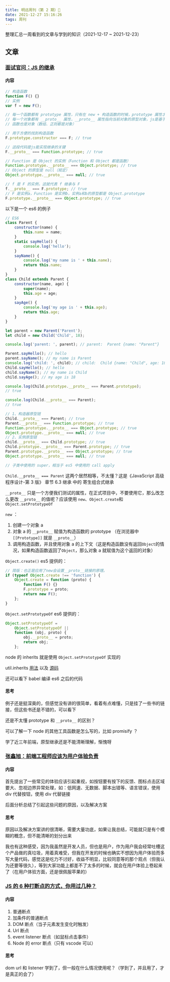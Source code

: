 ```yaml
---
title: 明远周刊（第 2 期）🤩
date: 2021-12-27 15:16:26
tags: 周刊
---
```


整理汇总一周看到的文章与学到的知识（2021-12-17 ~ 2021-12-23）

## 文章

### [面试官问：JS 的继承](https://juejin.cn/post/6844903780035592205)

#### 内容

```js
// 构造函数
function F() {}
// 实例
var f = new F();

// 每一个函数都有 prototype 属性，只有在 new + 构造函数的时候，prototype 属性才有用，普通的函数调用，不会用到 prototype 属性
// 每一个对象都有 __proto__ 属性，__proto__ 属性指向当前对象的原型对象，js是基于原型来实现继承
// 函数也是对象（数组、正则都是对象）

// 用于方便的找到构造函数
F.prototype.constructor === F; // true

// 这段代码是js能实现继承的关键
F.__proto__ === Function.prototype; // true

// Function 是 Object 的实例（Function 和 Object 都是函数）
Function.prototype.__proto__ === Object.prototype; // true
// Object 的原型是 null（规定）
Object.prototype.__proto__ === null; // true

// f 是 F 的实例，这就代表 f 继承与 F
f.__proto__ === F.prototype; // true
// F 是实例a，Function 是实例b，实例a和b的原型都是 Object.prototype
F.prototype.__proto__ === Object.prototype; // true
```

以下是一个 es6 的例子

```js
// ES6
class Parent {
    constructor(name) {
        this.name = name;
    }
    static sayHello() {
        console.log('hello');
    }
    sayName() {
        console.log('my name is ' + this.name);
        return this.name;
    }
}
class Child extends Parent {
    constructor(name, age) {
        super(name);
        this.age = age;
    }
    sayAge() {
        console.log('my age is ' + this.age);
        return this.age;
    }
}

let parent = new Parent('Parent');
let child = new Child('Child', 18);

console.log('parent: ', parent); // parent:  Parent {name: "Parent"}

Parent.sayHello(); // hello
parent.sayName(); // my name is Parent
console.log('child: ', child); // child:  Child {name: "Child", age: 18}
Child.sayHello(); // hello
child.sayName(); // my name is Child
child.sayAge(); // my age is 18

console.log(Child.prototype.__proto__ === Parent.prototype);
// true

console.log(Child.__proto__ === Parent);
// true

// 1、构造器原型链
Child.__proto__ === Parent; // true
Parent.__proto__ === Function.prototype; // true
Function.prototype.__proto__ === Object.prototype; // true
Object.prototype.__proto__ === null; // true
// 2、实例原型链
child.__proto__ === Child.prototype; // true
Child.prototype.__proto__ === Parent.prototype; // true
Parent.prototype.__proto__ === Object.prototype; // true
Object.prototype.__proto__ === null; // true

// 子类中使用的 super，相当于 es5 中使用的 call apply
```

`Child.__proto__ === Parent` 这两个居然相等，不太懂？这是《JavaScript 高级程序设计-第 3 版》 章节 6.3 继承 中的 寄生组合式继承

`__proto__` 只是一个方便我们测试的属性，在正式项目中，不要使用它，那么改怎么更改 `__proto__` 的值呢？应该使用 `new`、`Object.create`和`Object.setPrototypeOf`

`new` ：

1. 创建一个对象 a
2. 对象 a 的 `__proto__` 赋值为构造函数的 prototype （在浏览器中`[[Prototype]]` 就是 `__proto__`）
3. 调用构造函数，并且使用对象 a 的上下文（这是构造函数没有返回`Object`的情况，如果构造函数返回了`Object`，那么对象 a 就赋值为这个返回的对象）

`Object.create()` es5 提供的：

```js
// 简版：也正是应用了new会设置__proto__链接的原理。
if (typeof Object.create !== 'function') {
    Object.create = function (proto) {
        function F() {}
        F.prototype = proto;
        return new F();
    };
}
```

`Object.setPrototypeOf` es6 提供的：

```js
Object.setPrototypeOf =
    Object.setPrototypeOf ||
    function (obj, proto) {
        obj.__proto__ = proto;
        return obj;
    };
```

node 的 inherits 就是使用 `Object.setPrototypeOf` 实现的

util.inherits [用法](https://nodejs.org/docs/latest-v10.x/api/util.html#util_util_inherits_constructor_superconstructor) 以及 [源码](https://github.com/nodejs/node/blob/v10.24.1/lib/util.js#L274-L288)

还可以看下 babel 编译 es6 之后的代码

#### 思考

例子还是挺深奥的，但感觉没有讲的很简单，看着有点难懂，只是挂了一些书的链接，但这些书还是不错的，可以看下

还是不太懂 prototype 和 `__proto__` 的区别？

可以了解一下 node 的其他工具函数是怎么写的，比如 promisify ？

学了近三年前端，原型继承还是不能清晰理解，惭愧呀

### [张鑫旭：前端工程师应该为用户体验负责](https://mp.weixin.qq.com/s/CoqW5x9vMN87U3h5fuEoSw)

#### 内容

首先提出了一些常见的体验应该引起重视，如按钮要有按下的反馈、图标点击区域要大、忽视边界异常处理，如：低网速、无数据、脚本出错等、语言错误，使用 div 代替按钮，使用 div 代替链接

后面分析总结了引起这些问题的原因，以及解决方案

#### 思考

原因以及解决方案讲的很清晰，需要大量功底，如果让我总结，可能就只是有个模糊的概念，但不能清晰的划分出来

我也有这种感受，因为我虽然是开发人员，但也是用户，作为用户我会经常吐槽这个产品做的真垃圾，用着真难受，但我在开发的时候也确实不想因为用户体验而多写大量代码，感觉这是吃力不讨好，收益不明显，比较同意等的那个观点（但我认为还要等很久），等到大家功能上都差不了太多的时候，就会在用户体验上卷起来了（在用户体验方面，还是很佩服苹果的）

### [JS 的 6 种打断点的方式，你用过几种？](https://mp.weixin.qq.com/s/KttRDmTyO3wgbNXGbEvPlw)

#### 内容

1. 普通断点
2. 加条件的普通断点
3. DOM 断点（当子元素发生变化时触发）
4. Url 断点
5. event listener 断点（如鼠标点击事件）
6. Node 的 error 断点（只有 vscode 可以）

#### 思考

dom url 和 listener 学到了，但一般在什么情况使用呢？（学到了，并且用了，才是真正的会了）
